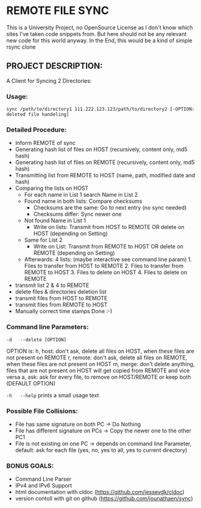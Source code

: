 
REMOTE FILE SYNC
======================
This is a University Project, no OpenSource License as I don't know which sites I've taken code snippets from. But here should not be any relevant new code for this world anyway.
In the End, this would be a kind of simple rsync clone


PROJECT DESCRIPTION:
------------------------
A Client for Syncing 2 Directories:

### Usage: ###
`sync /path/to/directory1 111.222.123.123/path/to/directory2 [-OPTION: deleted file handeling]`

### Detailed Procedure: ###
- Inform REMOTE of sync
- Generating hash list of files on HOST (recursively, content only, md5 hash)
- Generating hash list of files on REMOTE (recursively, content only, md5 hash)
- Transmitting list from REMOTE to HOST (name, path, modified date and hash)
- Comparing the lists on HOST 
  - For each name in List 1 search Name in List 2
  - Found name in both lists: Compare checksums
    - Checksums are the same: Go to next entry (no sync needed)
    - Checksums differ: Sync newer one
  - Not found Name in List 1
    - Write on lists: Transmit from HOST to REMOTE OR delete on HOST (depending on Setting)
  - Same for List 2 
    - Write on List: Transmit from REMOTE to HOST OR delete on REMOTE (depending on Setting)
  - Afterwards: 4 lists: (maybe interactive see command line param)
            1. Files to transfer from HOST to REMOTE
            2. Files to transfer from REMOTE to HOST
            3. Files to delete on HOST
            4. Files to delete on REMOTE
- transmit list 2 & 4 to REMOTE
- delete files & directories deletion list
- transmit files from HOST to REMOTE
- transmit files from REMOTE to HOST
- Manually correct time stamps
Done :-)

### Command line Parameters: ###
  `-d   --delete [OPTION]`

  OPTION is:
  h, host: 
    don't ask, delete all files on HOST, when these files are not present on REMOTE
  r, remote: 
    don't ask, delete all files on REMOTE, when these files are not present on HOST
  m, merge: 
    don't delete anything, files that are not present on HOST will get copied from REMOTE and vice versa
  a, ask:
    ask for every file, to remove on HOST/REMOTE or keep both (DEFAULT OPTION)
    
  `-h   --help`
  prints a small usage text

### Possible File Collisions: ###
* File has same signature on both PC
  -> Do Nothing 
* File has different signature on PCs
  -> Copy the newer one to the other PC1 
* File is not existing on one PC
  -> depends on command line Parameter, default: ask for each file (yes, no, yes to all, yes to current directory)


### BONUS GOALS: ###
- Command Line Parser
- IPv4 and IPv6 Support
- html documentation with cldoc (https://github.com/jessevdk/cldoc)
- version contoll with git on github (https://github.com/jounathaen/sync)
